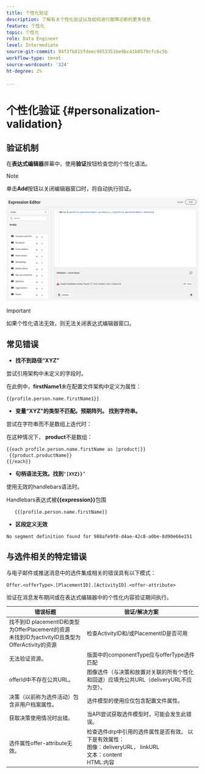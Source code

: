 ```yaml
---
title: 个性化验证
description: 了解有关个性化验证以及如何进行故障诊断的更多信息
feature: 个性化
topic: 个性化
role: Data Engineer
level: Intermediate
source-git-commit: 94f3fb815fdeec9853351be9bc41b0579cfc6c5b
workflow-type: tm+mt
source-wordcount: '324'
ht-degree: 2%

---
```



# 个性化验证 {#personalization-validation}

## 验证机制

在&#x200B;**表达式编辑器**&#x200B;屏幕中，使用&#x200B;**验证**&#x200B;按钮检查您的个性化语法。

>[!NOTE]
> 单击&#x200B;**Add**&#x200B;按钮以关闭编辑器窗口时，将自动执行验证。


![](assets/perso_validation1.png)

>[!IMPORTANT]
> 如果个性化语法无效，则无法关闭表达式编辑器窗口。


## 常见错误

* **找不到路径“XYZ”**

尝试引用架构中未定义的字段时。

在此例中，**firstName1**&#x200B;未在配置文件架构中定义为属性：

```
{{profile.person.name.firstName1}}
```

* **变量“XYZ”的类型不匹配。预期阵列。 找到字符串。**

尝试在字符串而不是数组上迭代时：

在这种情况下， **product**&#x200B;不是数组：

```
{{each profile.person.name.firstName as |product|}}
 {{product.productName}}
{{/each}}
```

* **句柄语法无效。找到`‘[XYZ}}’`**

使用无效的handlebars语法时。

Handlebars表达式被&#x200B;**{{expression}}**&#x200B;包围

```
   {{[profile.person.name.firstName}}
```

* **区段定义无效**

```
No segment definition found for 988afe9f0-d4ae-42c8-a0be-8d90e66e151
```

## 与选件相关的特定错误

与电子邮件或推送消息中的选件集成相关的错误具有以下模式：

```
Offer.<offerType>.[PlacementID].[ActivityID].<offer-attribute>
```

验证在消息发布期间或在表达式编辑器中的个性化内容验证期间执行。

<table> 
 <thead> 
  <tr> 
   <th> 错误标题<br /> </th> 
   <th> 验证/解决方案<br /> </th> 
  </tr> 
 </thead> 
 <tbody> 
  <tr> 
   <td>找不到ID placementID和类型为OfferPlacement的资源<br/>
未找到ID为activityID且类型为OfferActivity的资源<br/></td> 
   <td>检查ActivityID和/或PlacementID是否可用</td> 
  </tr> 
   <tr> 
   <td>无法验证资源。</td> 
   <td>版面中的componentType应与offerType选件匹配</td> 
  </tr> 
   <tr> 
   <td>offerId中不存在公共URL。</td> 
   <td>图像选件（与决策和放置对关联的所有个性化和回退）应填充公共URL（deliveryURL不应为空）。</td> 
  </tr> 
  <tr> 
   <td>决策（以前称为选件活动）包含非用户档案属性。</td> 
   <td>选件模型的使用应仅包含配置文件属性。</td> 
  </tr> 
  <tr> 
   <td>获取决策使用情况时出错。</td> 
   <td>当API尝试获取选件模型时，可能会发生此错误。</td> 
  </tr>
  <tr> 
   <td>选件属性offer-attribute无效。</td> 
   <td>检查选件drp中引用的选件属性是否有效。 以下是有效属性：<br/>
图像：deliveryURL， linkURL<br/>
文本：content<br/>
HTML:内容<br/></td> 
  </tr> 
 </tbody> 
</table>

